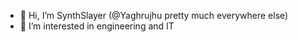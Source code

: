 - 👋 Hi, I’m SynthSlayer (@Yaghrujhu pretty much everywhere else)
- 👀 I’m interested in engineering and IT

<!---
SynthSlayer/SynthSlayer is a ✨ special ✨ repository because its `README.md` (this file) appears on your GitHub profile.
You can click the Preview link to take a look at your changes.
--->
